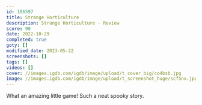 ```yaml
---
id: 186597
title: Strange Horticulture
description: Strange Horticulture - Review
score: 90
date: 2022-10-29
completed: true
goty: []
modified_date: 2023-05-22
screenshots: []
tags: []
videos: []
cover: //images.igdb.com/igdb/image/upload/t_cover_big/co4bsb.jpg
image: //images.igdb.com/igdb/image/upload/t_screenshot_huge/scf5nx.jpg
---
```

What an amazing little game! Such a neat spooky story.